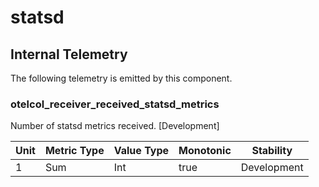 [comment]: <> (Code generated by mdatagen. DO NOT EDIT.)

# statsd

## Internal Telemetry

The following telemetry is emitted by this component.

### otelcol_receiver_received_statsd_metrics

Number of statsd metrics received. [Development]

| Unit | Metric Type | Value Type | Monotonic | Stability |
| ---- | ----------- | ---------- | --------- | --------- |
| 1 | Sum | Int | true | Development |
